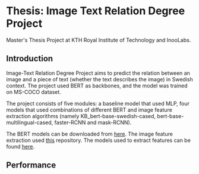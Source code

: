 # Thesis: Image Text Relation Degree Project

Master's Thesis Project at KTH Royal Institute of Technology and InooLabs.

## Introduction
Image-Text Relation Degree Project aims to predict the relation between an image and a piece of text (whether the text describes the image) in Swedish context. The project used BERT as backbones, and the model was trained on MS-COCO dataset.

The project consists of five modules: a baseline model that used MLP, four models that used combinations of different BERT and image feature extraction algorithms (namely KB_bert-base-swedish-cased, bert-base-multilingual-cased, faster-RCNN and mask-RCNN).

The BERT models can be downloaded from [here](https://huggingface.co/models). The image feature extraction used [this](https://github.com/airsplay/py-bottom-up-attention) repository. The models used to extract features can be found [here](https://github.com/facebookresearch/detectron2/blob/main/MODEL_ZOO.md). 

## Performance
